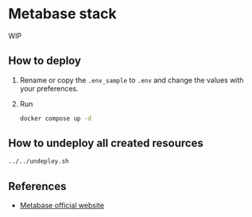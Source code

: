 # Metabase stack
WIP

## How to deploy

1. Rename or copy the ```.env_sample``` to ```.env``` and change the values with your preferences.

2. Run

    ```bash
    docker compose up -d
    ```

## How to undeploy all created resources

```bash
../../undeploy.sh
```

## References

- [Metabase official website](https://www.metabase.com/)
